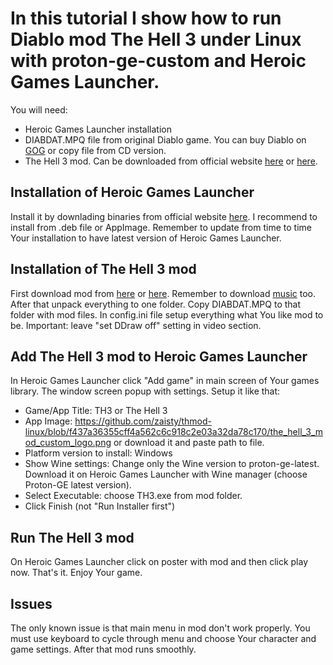 In this tutorial I show how to run Diablo mod The Hell 3 under Linux with proton-ge-custom and Heroic Games Launcher.
=============================================

You will need:

* Heroic Games Launcher installation
* DIABDAT.MPQ file from original Diablo game. You can buy Diablo on [GOG](https://www.gog.com/eng/game/diablo) or copy file from CD version.
* The Hell 3 mod. Can be downloaded from official website [here](https://www.patreon.com/thmod/about) or [here](https://www.moddb.com/mods/diablo-the-hell-3).

Installation of Heroic Games Launcher
---------------------------------------------
Install it by downlading binaries from official website [here](https://heroicgameslauncher.com/downloads). I recommend to install from .deb file or AppImage.
Remember to update from time to time Your installation to have latest version of Heroic Games Launcher.

Installation of The Hell 3 mod
---------------------------------------------
First download mod from [here](https://www.patreon.com/thmod/about) or [here](https://www.moddb.com/mods/diablo-the-hell-3/downloads/th3). Remember to download [music](https://www.moddb.com/mods/diablo-the-hell-3/downloads/the-hell-3-music-pack) too. After that unpack everything to one folder. Copy DIABDAT.MPQ to that folder with mod files.
In config.ini file setup everything what You like mod to be. Important: leave "set DDraw off" setting in video section.

Add The Hell 3 mod to Heroic Games Launcher
---------------------------------------------
In Heroic Games Launcher click "Add game" in main screen of Your games library. The window screen popup with settings.
Setup it like that:
* Game/App Title: TH3 or The Hell 3
* App Image: https://github.com/zaisty/thmod-linux/blob/f437a36355cff4a562c6c918c2e03a32da78c170/the_hell_3_mod_custom_logo.png or download it and paste path to file.
* Platform version to install: Windows
* Show Wine settings: Change only the Wine version to proton-ge-latest. Download it on Heroic Games Launcher with Wine manager (choose Proton-GE latest version).
* Select Executable: choose TH3.exe from mod folder.
* Click Finish (not "Run Installer first")

Run The Hell 3 mod
---------------------------------------------
On Heroic Games Launcher click on poster with mod and then click play now.
That's it. Enjoy Your game.

Issues
---------------------------------------------
The only known issue is that main menu in mod don't work properly. You must use keyboard to cycle through menu and choose Your character and game settings. After that mod runs smoothly.
